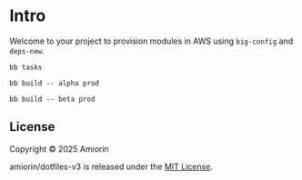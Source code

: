 # Intro

Welcome to your project to provision modules in AWS using `big-config` and `deps-new`.

``` shell
bb tasks

bb build -- alpha prod

bb build -- beta prod
```

## License

Copyright © 2025 Amiorin

amiorin/dotfiles-v3 is released under the [MIT License](https://opensource.org/licenses/MIT).

